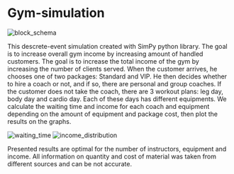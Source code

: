 # Gym-simulation
![block_schema](https://github.com/WizzVard/fitness-center-simulation/assets/116277163/029b5a6b-fe35-44da-8cf9-f22d4471b094)

This descrete-event simulation created with SimPy python library. The goal is to increase overall gym income by increasing amount of handled customers.
The goal is to increase the total income of the gym by increasing the number of clients served. When the customer arrives, he chooses one of two packages: 
Standard and VIP. He then decides whether to hire a coach or not, and if so, there are personal and group coaches. If the customer does not take the coach, 
there are 3 workout plans: leg day, body day and cardio day. Each of these days has different equipments.
We calculate the waiting time and income for each coach and equipment depending on the amount of equipment and package cost, then plot the results on the graphs. 

![waiting_time](https://github.com/WizzVard/fitness-center-simulation/assets/116277163/ca6ed6d5-9efc-41c0-a251-0268d25c14e2)
![income_distribution](https://github.com/WizzVard/fitness-center-simulation/assets/116277163/1869e968-235f-4a54-a94c-2265fc96a825)

Presented results are optimal for the number of instructors, equipment and income. 
All information on quantity and cost of material was taken from different sources and can be not accurate.
